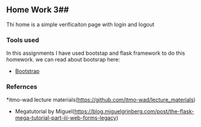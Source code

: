 ## Home Work 3##
Thi home is a simple verificaiton page with login and logout



### Tools used

In this assignments I have used bootstap and flask framework to do this homework. we can read about bootsrap here:
* [Bootstrap](https://getbootstrap.com)

### Refernces
*itmo-wad lecture materials(https://github.com/itmo-wad/lecture_materials)
* Megatutorial by Miguel(https://blog.miguelgrinberg.com/post/the-flask-mega-tutorial-part-iii-web-forms-legacy)

